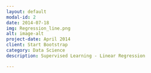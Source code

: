 ```yaml
---
layout: default
modal-id: 2
date: 2014-07-18
img: Regression_line.png
alt: image-alt
project-date: April 2014
client: Start Bootstrap
category: Data Science
description: Supervised Learning - Linear Regression

---
```

